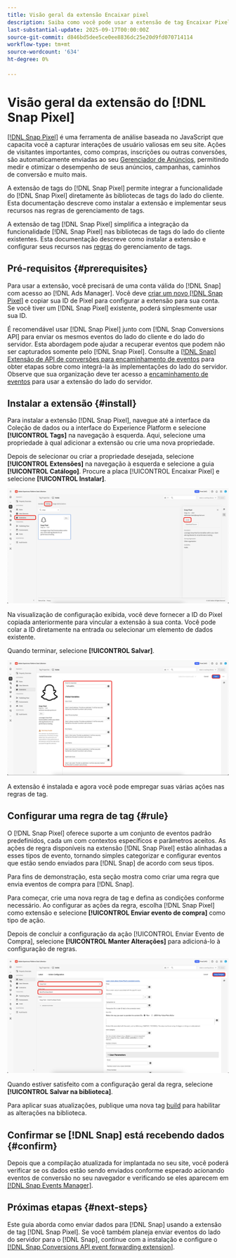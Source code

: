 ```yaml
---
title: Visão geral da extensão Encaixar pixel
description: Saiba como você pode usar a extensão de tag Encaixar Pixel para capturar valiosas interações de usuário no Adobe Experience Platform.
last-substantial-update: 2025-09-17T00:00:00Z
source-git-commit: d846bd5dee5ce0ee8836dc25e20d9fd070714114
workflow-type: tm+mt
source-wordcount: '634'
ht-degree: 0%

---
```


# Visão geral da extensão do [!DNL Snap Pixel]

[[!DNL Snap Pixel]](https://businesshelp.snapchat.com/s/article/snap-pixel-about) é uma ferramenta de análise baseada no JavaScript que capacita você a capturar interações de usuário valiosas em seu site. Ações de visitantes importantes, como compras, inscrições ou outras conversões, são automaticamente enviadas ao seu [Gerenciador de Anúncios](http://ads.snapchat.com/), permitindo medir e otimizar o desempenho de seus anúncios, campanhas, caminhos de conversão e muito mais.

A extensão de tags do [!DNL Snap Pixel] permite integrar a funcionalidade do [!DNL Snap Pixel] diretamente às bibliotecas de tags do lado do cliente. Esta documentação descreve como instalar a extensão e implementar seus recursos nas regras de gerenciamento de tags.

A extensão de tag [!DNL Snap Pixel] simplifica a integração da funcionalidade [!DNL Snap Pixel] nas bibliotecas de tags do lado do cliente existentes. Esta documentação descreve como instalar a extensão e configurar seus recursos nas [regras](../../../ui/managing-resources/rules.md) do gerenciamento de tags.

## Pré-requisitos {#prerequisites}

Para usar a extensão, você precisará de uma conta válida do [!DNL Snap] com acesso ao [!DNL Ads Manager]. Você deve [criar um novo [!DNL Snap Pixel]](https://forbusiness.snapchat.com/advertising/snap-pixel#about) e copiar sua ID de Pixel para configurar a extensão para sua conta. Se você tiver um [!DNL Snap Pixel] existente, poderá simplesmente usar sua ID.

É recomendável usar [!DNL Snap Pixel] junto com [!DNL Snap Conversions API] para enviar os mesmos eventos do lado do cliente e do lado do servidor. Esta abordagem pode ajudar a recuperar eventos que podem não ser capturados somente pelo [!DNL Snap Pixel]. Consulte a [[!DNL Snap] Extensão de API de conversões para encaminhamento de eventos](../../server/snap/overview.md) para obter etapas sobre como integrá-la às implementações do lado do servidor. Observe que sua organização deve ter acesso a [encaminhamento de eventos](../../../ui/event-forwarding/overview.md) para usar a extensão do lado do servidor.

## Instalar a extensão {#install}

Para instalar a extensão [!DNL Snap Pixel], navegue até a interface da Coleção de dados ou a interface do Experience Platform e selecione **[!UICONTROL Tags]** na navegação à esquerda. Aqui, selecione uma propriedade à qual adicionar a extensão ou crie uma nova propriedade.

Depois de selecionar ou criar a propriedade desejada, selecione **[!UICONTROL Extensões]** na navegação à esquerda e selecione a guia **[!UICONTROL Catálogo]**. Procure a placa [!UICONTROL Encaixar Pixel] e selecione **[!UICONTROL Instalar]**.

![O botão [!UICONTROL Instalar] sendo selecionado para a extensão [!UICONTROL Pixel de Instantâneo] na interface da Coleção de Dados.](./images/install.png)

Na visualização de configuração exibida, você deve fornecer a ID do Pixel copiada anteriormente para vincular a extensão à sua conta. Você pode colar a ID diretamente na entrada ou selecionar um elemento de dados existente.

Quando terminar, selecione **[!UICONTROL Salvar]**.

![A ID [!DNL Pixel] fornecida como um elemento de dados na exibição de configuração de extensão.](./images/configure.png)

A extensão é instalada e agora você pode empregar suas várias ações nas regras de tag.

## Configurar uma regra de tag {#rule}

O [!DNL Snap Pixel] oferece suporte a um conjunto de eventos padrão predefinidos, cada um com contextos específicos e parâmetros aceitos. As ações de regra disponíveis na extensão [!DNL Snap Pixel] estão alinhadas a esses tipos de evento, tornando simples categorizar e configurar eventos que estão sendo enviados para [!DNL Snap] de acordo com seus tipos.

Para fins de demonstração, esta seção mostra como criar uma regra que envia eventos de compra para [!DNL Snap].

Para começar, crie uma nova regra de tag e defina as condições conforme necessário. Ao configurar as ações da regra, escolha [!DNL Snap Pixel] como extensão e selecione **[!UICONTROL Enviar evento de compra]** como tipo de ação.

Depois de concluir a configuração da ação [!UICONTROL Enviar Evento de Compra], selecione **[!UICONTROL Manter Alterações]** para adicioná-lo à configuração de regras.

![O tipo de ação [!UICONTROL Enviar Evento de Compra] selecionado para uma regra na Interface da Coleção de Dados.](./images/action-type.png)

Quando estiver satisfeito com a configuração geral da regra, selecione **[!UICONTROL Salvar na biblioteca]**.

Para aplicar suas atualizações, publique uma nova tag [build](../../../ui/publishing/builds.md) para habilitar as alterações na biblioteca.

## Confirmar se [!DNL Snap] está recebendo dados {#confirm}

Depois que a compilação atualizada for implantada no seu site, você poderá verificar se os dados estão sendo enviados conforme esperado acionando eventos de conversão no seu navegador e verificando se eles aparecem em [[!DNL Snap Events Manager]](https://businesshelp.snapchat.com/s/article/events-manager).

## Próximas etapas {#next-steps}

Este guia aborda como enviar dados para [!DNL Snap] usando a extensão de tag [!DNL Snap Pixel]. Se você também planeja enviar eventos do lado do servidor para o [!DNL Snap], continue com a instalação e configure o [[!DNL Snap Conversions API event forwarding extension]](../../server/snap/overview.md).
